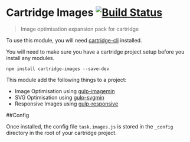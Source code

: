 # Cartridge Images [![Build Status](https://travis-ci.org/cartridge/cartridge-images.svg?branch=master)](https://travis-ci.org/cartridge/cartridge-images)

> Image optimisation expansion pack for cartridge

To use this module, you will need [cartridge-cli](https://github.com/cartridge/cartridge-cli) installed.

You will need to make sure you have a cartridge project setup before you install any modules.

```shell
npm install cartridge-images --save-dev
```

This module add the following things to a project:

* Image Optimisation using [gulp-imagemin](https://github.com/sindresorhus/gulp-imagemin)
* SVG Optimisation using [gulp-svgmin](https://github.com/ben-eb/gulp-svgmin)
* Responsive Images using [gulp-responsive](https://github.com/mahnunchik/gulp-responsive)

##Config

Once installed, the config file `task.images.js` is stored in the `_config` directory in the root of your cartridge project.